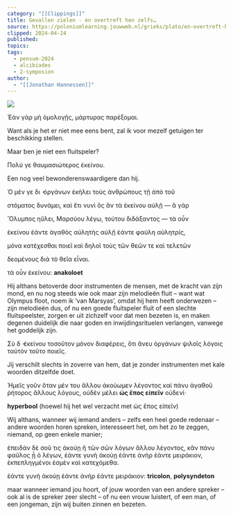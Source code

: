 ```yaml
---
category: "[[Clippings]]"
title: Gevallen zielen - en overtreft hen zelfs…
source: https://poloniumlearning.jouwweb.nl/grieks/plato/en-overtreft-hen-zelfs
clipped: 2024-04-24
published: 
topics: 
tags:
  - pensum-2024
  - alcibiades
  - 2-symposion
author:
  - "[[Jonathan Hannessen]]"
---
```


 [![](https://primary.jwwb.nl/public/z/z/j/temp-srmwdybokmzhdiosysoa/63e436f1-c61b-42b4-a4ad-00f870e10a93.gif?enable-io=true&enable=upscale&crop=480%2C60%2Cx0%2Cy20%2Csafe&width=313&height=39)](https://poloniumlearning.jouwweb.nl/grieks/plato)

Ἑὰν γὰρ μὴ ὁμολογῇς, μάρτυρας παρέξομαι.

Want als je het er niet mee eens bent, zal ik voor mezelf getuigen ter beschikking stellen.

Maar ben je niet een fluitspeler?

Πολύ γε θαυμασιώτερος ἐκείνου.

Een nog veel bewonderenswaardigere dan hij.

Ὁ μέν γε δι ̓ ὀργάνων ἐκήλει τοὺς ἀνθρώπους τῇ ἀπὸ τοῦ

στόματος δυνάμει, καὶ ἔτι νυνὶ ὃς ἂν τὰ ἐκείνου αὐλῇ — ἃ γὰρ

Ὄλυμπος ηὔλει, Μαρσύου λέγω, τούτου διδάξαντος — τὰ οὖν

ἐκείνου ἐάντε ἀγαθὸς αὐλητὴς αὐλῇ ἐάντε φαύλη αὐλητρίς,

μόνα κατέχεσθαι ποιεῖ καὶ δηλοῖ τοὺς τῶν θεῶν τε καὶ τελετῶν

δεομένους διὰ τὸ θεῖα εἶναι.

τὰ οὖν ἐκείνου: **anakoloet**

Hij althans betoverde door instrumenten de mensen, met de kracht van zijn mond, en nu nog steeds wie ook maar zijn melodieën fluit – want wat Olympus floot, noem ik ‘van Marsyas’, omdat hij hem heeft onderwezen – zijn melodieën dus, of nu een goede fluitspeler fluit of een slechte fluitspeelster, zorgen er uit zichzelf voor dat men bezeten is, en maken degenen duidelijk die naar goden en inwijdingsrituelen verlangen, vanwege het goddelijk zijn.

Σὺ δ ̓ ἐκείνου τοσοῦτον μόνον διαφέρεις, ὅτι ἄνευ ὀργάνων ψιλοῖς λόγοις ταὐτὸν τοῦτο ποιεῖς.

Jij verschilt slechts in zoverre van hem, dat je zonder instrumenten met kale woorden ditzelfde doet.

Ἡμεῖς γοῦν ὅταν μέν του ἄλλου ἀκούωμεν λέγοντος καὶ πάνυ ἀγαθοῦ ῥήτορος ἄλλους λόγους, οὐδὲν μέλει **ὡς ἔπος εἰπεῖν** οὐδενί·

**hyperbool** (hoewel hij het wel verzacht met ὡς ἔπος εἰπεῖν)

Wij althans, wanneer wij iemand anders – zelfs een heel goede redenaar – andere woorden horen spreken, interesseert het, om het zo te zeggen, niemand, op geen enkele manier;

ἐπειδὰν δὲ σοῦ τις ἀκούῃ ἢ τῶν σῶν λόγων ἄλλου λέγοντος, κἂν πάνυ φαῦλος ᾖ ὁ λέγων, ἐάντε γυνὴ ἀκούῃ ἐάντε ἀνὴρ ἐάντε μειράκιον, ἐκπεπληγμένοι ἐσμὲν καὶ κατεχόμεθα.

ἐάντε γυνὴ ἀκούῃ ἐάντε ἀνὴρ ἐάντε μειράκιον: **tricolon**, **polysyndeton**

maar wanneer iemand jou hoort, of jouw woorden van een andere spreker – ook al is de spreker zeer slecht – of nu een vrouw luistert, of een man, of een jongeman, zijn wij buiten zinnen en bezeten.
